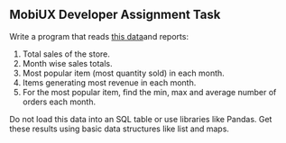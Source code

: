 ## MobiUX Developer Assignment Task

Write a program that reads [this data](https://www.mobiux.in/assignment/sales-data.txt)and reports:

1. Total sales of the store.
2. Month wise sales totals.
3. Most popular item (most quantity sold) in each month.
4. Items generating most revenue in each month.
5. For the most popular item, find the min, max and average number of orders each month.


Do not load this data into an SQL table or use libraries like Pandas. Get these results using basic data structures like list and maps.